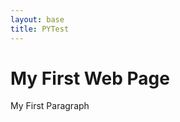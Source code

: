 ```yaml
---
layout: base
title: PYTest
---
```


<html>
<body>

<h1>My First Web Page</h1>
<p>My First Paragraph</p>

<p id="demo"></p>

<p id="demo2"></p>

<script>
$.ajax({
   url: "/test.py",
   success: function(response) {
     document.getElementById("demo2").innerHTML = response;
   }
});

document.getElementById("demo").innerHTML = 5 + 6;
</script>

</body>
</html>

